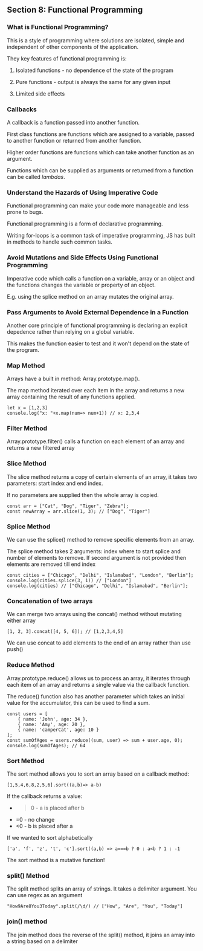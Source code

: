 ## Section 8: Functional Programming

### What is Functional Programming?

This is a style of programming where solutions are isolated, simple and independent of other components of the application.

They key features of functional programming is:

1) Isolated functions - no dependence of the state of the program

2) Pure functions - output is always the same for any given input

3) Limited side effects

### Callbacks

A callback is a function passed into another function.

First class functions are functions which are assigned to a variable, passed to another function or returned from another function.

Higher order functions are functions which can take another function as an argument.

Functions which can be supplied as arguments or returned from a function can be called *lambdas*.

### Understand the Hazards of Using Imperative Code

Functional programming can make your code more manageable and less prone to bugs.

Functional programming is a form of declarative programming.

Writing for-loops is a common task of imperative programming, JS has built in methods to handle such common tasks.

### Avoid Mutations and Side Effects Using Functional Programming

Imperative code which calls a function on a variable, array or an object and the functions changes the variable or property of an object.

E.g. using the splice method on an array mutates the original array.

### Pass Arguments to Avoid External Dependence in a Function

Another core principle of functional programming is declaring an explicit depedence rather than relying on a global variable.

This makes the function easier to test and it won't depend on the state of the program.

### Map Method

Arrays have a built in method: Array.prototype.map().

The map method iterated over each item in the array and returns a new array containing the result of any functions applied.

    let x = [1,2,3]
    console.log("x: "+x.map(num=> num+1)) // x: 2,3,4


### Filter Method

Array.prototype.filter() calls a function on each element of an array and returns a new filtered array

### Slice Method

The slice method returns a copy of certain elements of an array, it takes two parameters: start index and end index.

If no parameters are supplied then the whole array is copied.

    const arr = ["Cat", "Dog", "Tiger", "Zebra"];
    const newArray = arr.slice(1, 3); // ["Dog", "Tiger"]

### Splice Method

We can use the splice() method to remove specific elements from an array.

The splice method takes 2 arguments: index where to start splice and number of elements to remove. If second argument is not provided then elements are removed till end index

    const cities = ["Chicago", "Delhi", "Islamabad", "London", "Berlin"];
    console.log(cities.splice(3, 1)) // ["London"]
    console.log(cities) // ["Chicago", "Delhi", "Islamabad", "Berlin"];

### Concatenation of two arrays

We can merge two arrays using the concat() method without mutating either array

    [1, 2, 3].concat([4, 5, 6]); // [1,2,3,4,5]

We can use concat to add elements to the end of an array rather than use push()


### Reduce Method

Array.prototype.reduce() allows us to process an array, it iterates through each item of an array and returns a single value via the callback function.

The reduce() function also has another parameter which takes an initial value for the accumulator, this can be used to find a sum.

    const users = [
        { name: 'John', age: 34 },
        { name: 'Amy', age: 20 },
        { name: 'camperCat', age: 10 }
    ];
    const sumOfAges = users.reduce((sum, user) => sum + user.age, 0);
    console.log(sumOfAges); // 64

### Sort Method
 
The sort method allows you to sort an array based on a callback method:

    [1,5,4,6,8,2,5,6].sort((a,b)=> a-b) 

If the callback returns a value:

* >0 - a is placed after b
* =0 - no change 
* <0 - b is placed after a

If we wanted to sort alphabetically

    ['a', 'f', 'z', 't', 'c'].sort((a,b) => a===b ? 0 : a<b ? 1 : -1

The sort method is a mutative function!

### split() Method

The split method splits an array of strings. It takes a delimiter argument.
You can use regex as an argument

    "How9Are8You3Today".split(/\d/) // ["How", "Are", "You", "Today"]


### join() method

The join method does the reverse of the split() method, it joins an array into a string based on a delimiter